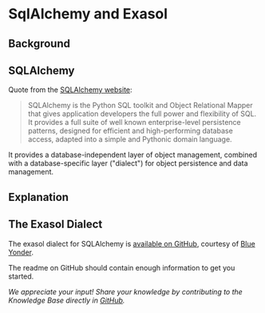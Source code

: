 # SqlAlchemy and Exasol 
## Background

## SQLAlchemy

Quote from the [SQLAlchemy website](http://www.sqlalchemy.org/):


>  SQLAlchemy is the Python SQL toolkit and Object Relational Mapper that gives application developers the full power and flexibility of SQL.  
> It provides a full suite of well known enterprise-level persistence patterns, designed for efficient and high-performing database access, adapted into a simple and Pythonic domain language.
> 
>  

It provides a database-independent layer of object management, combined with a database-specific layer ("dialect") for object persistence and data management. 

## Explanation

## The Exasol Dialect

The exasol dialect for SQLAlchemy is [available on GitHub](https://github.com/blue-yonder/sqlalchemy_exasol), courtesy of [Blue Yonder](https://blueyonder.com/).

The readme on GitHub should contain enough information to get you started.

*We appreciate your input! Share your knowledge by contributing to the Knowledge Base directly in [GitHub](https://github.com/exasol/public-knowledgebase).* 